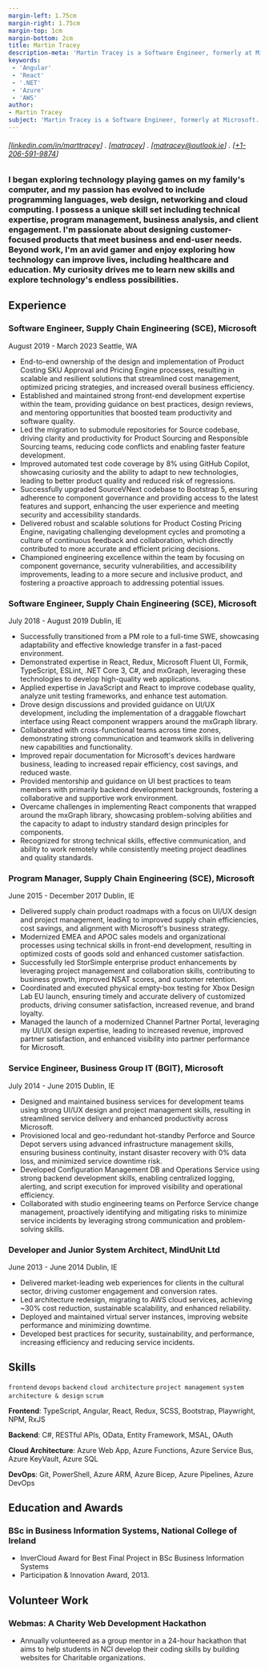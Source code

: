 ```yaml
---
margin-left: 1.75cm
margin-right: 1.75cm
margin-top: 1cm
margin-bottom: 2cm
title: Martin Tracey
description-meta: 'Martin Tracey is a Software Engineer, formerly at Microsoft. He has a passion for programming languages, web design, networking and cloud computing. He is an avid gamer and enjoys exploring how technology can improve lives, including healthcare and education.'
keywords:
 - 'Angular'
 - 'React'
 - '.NET'
 - 'Azure'
 - 'AWS'
author:
- Martin Tracey
subject: 'Martin Tracey is a Software Engineer, formerly at Microsoft. He has a passion for programming languages, web design, networking and cloud computing. He is an avid gamer and enjoys exploring how technology can improve lives, including healthcare and education.'
---
```

###### [[linkedin.com/in/marttracey](https://www.linkedin.com/in/marttracey/)] . [[matracey](https://github.com/matracey)] . [[matracey@outlook.ie](mailto:matracey@outlook.ie)] . [[+1-206-591-9874](tel:+1-206-591-9874)]

### I began exploring technology playing games on my family's computer, and my passion has evolved to include programming languages, web design, networking and cloud computing. I possess a unique skill set including technical expertise, program management, business analysis, and client engagement. I'm passionate about designing customer- focused products that meet business and end-user needs. Beyond work, I'm an avid gamer and enjoy exploring how technology can improve lives, including healthcare and education. My curiosity drives me to learn new skills and explore technology's endless possibilities.

## Experience

### Software Engineer, Supply Chain Engineering (SCE), Microsoft

August 2019 - March 2023 Seattle, WA

- End-to-end ownership of the design and implementation of Product Costing SKU Approval and Pricing Engine processes, resulting in scalable and resilient solutions that streamlined cost management, optimized pricing strategies, and increased overall business efficiency.
- Established and maintained strong front-end development expertise within the team, providing guidance on best practices, design reviews, and mentoring opportunities that boosted team productivity and software quality.
- Led the migration to submodule repositories for Source codebase, driving clarity and productivity for Product Sourcing and Responsible Sourcing teams, reducing code conflicts and enabling faster feature development.
- Improved automated test code coverage by 8\% using GitHub Copilot, showcasing curiosity and the ability to adapt to new technologies, leading to better product quality and reduced risk of regressions.
- Successfully upgraded SourceVNext codebase to Bootstrap 5, ensuring adherence to component governance and providing access to the latest features and support, enhancing the user experience and meeting security and accessibility standards.
- Delivered robust and scalable solutions for Product Costing Pricing Engine, navigating challenging development cycles and promoting a culture of continuous feedback and collaboration, which directly contributed to more accurate and efficient pricing decisions.
- Championed engineering excellence within the team by focusing on component governance, security vulnerabilities, and accessibility improvements, leading to a more secure and inclusive product, and fostering a proactive approach to addressing potential issues.

### Software Engineer, Supply Chain Engineering (SCE), Microsoft

July 2018 - August 2019 Dublin, IE

- Successfully transitioned from a PM role to a full-time SWE, showcasing adaptability and effective knowledge transfer in a fast-paced environment.
- Demonstrated expertise in React, Redux, Microsoft Fluent UI, Formik, TypeScript, ESLint, .NET Core 3, C#, and mxGraph, leveraging these technologies to develop high-quality web applications.
- Applied expertise in JavaScript and React to improve codebase quality, analyze unit testing frameworks, and enhance test automation.
- Drove design discussions and provided guidance on UI/UX development, including the implementation of a draggable flowchart interface using React component wrappers around the mxGraph library.
- Collaborated with cross-functional teams across time zones, demonstrating strong communication and teamwork skills in delivering new capabilities and functionality.
- Improved repair documentation for Microsoft's devices hardware business, leading to increased repair efficiency, cost savings, and reduced waste.
- Provided mentorship and guidance on UI best practices to team members with primarily backend development backgrounds, fostering a collaborative and supportive work environment.
- Overcame challenges in implementing React components that wrapped around the mxGraph library, showcasing problem-solving abilities and the capacity to adapt to industry standard design principles for components.
- Recognized for strong technical skills, effective communication, and ability to work remotely while consistently meeting project deadlines and quality standards.

### Program Manager, Supply Chain Engineering (SCE), Microsoft

June 2015 - December 2017 Dublin, IE

- Delivered supply chain product roadmaps with a focus on UI/UX design and project management, leading to improved supply chain efficiencies, cost savings, and alignment with Microsoft's business strategy.
- Modernized EMEA and APOC sales models and organizational processes using technical skills in front-end development, resulting in optimized costs of goods sold and enhanced customer satisfaction.
- Successfully led StorSimple enterprise product enhancements by leveraging project management and collaboration skills, contributing to business growth, improved NSAT scores, and customer retention.
- Coordinated and executed physical empty-box testing for Xbox Design Lab EU launch, ensuring timely and accurate delivery of customized products, driving consumer satisfaction, increased revenue, and brand loyalty.
- Managed the launch of a modernized Channel Partner Portal, leveraging my UI/UX design expertise, leading to increased revenue, improved partner satisfaction, and enhanced visibility into partner performance for Microsoft.

### Service Engineer, Business Group IT (BGIT), Microsoft

July 2014 - June 2015 Dublin, IE

- Designed and maintained business services for development teams using strong UI/UX design and project management skills, resulting in streamlined service delivery and enhanced productivity across Microsoft.
- Provisioned local and geo-redundant hot-standby Perforce and Source Depot servers using advanced infrastructure management skills, ensuring business continuity, instant disaster recovery with 0\% data loss, and minimized service downtime risk.
- Developed Configuration Management DB and Operations Service using strong backend development skills, enabling centralized logging, alerting, and script execution for improved visibility and operational efficiency.
- Collaborated with studio engineering teams on Perforce Service change management, proactively identifying and mitigating risks to minimize service incidents by leveraging strong communication and problem-solving skills.

### Developer and Junior System Architect, MindUnit Ltd

June 2013 - June 2014 Dublin, IE

- Delivered market-leading web experiences for clients in the cultural sector, driving customer engagement and conversion rates.
- Led architecture redesign, migrating to AWS cloud services, achieving ~30\% cost reduction, sustainable scalability, and enhanced reliability.
- Deployed and maintained virtual server instances, improving website performance and minimizing downtime.
- Developed best practices for security, sustainability, and performance, increasing efficiency and reducing service incidents.

## Skills

```frontend```
```devops```
```backend```
```cloud architecture```
```project management```
```system architecture & design```
```scrum```

**Frontend**: TypeScript, Angular, React, Redux, SCSS, Bootstrap, Playwright, NPM, RxJS

**Backend**: C#, RESTful APIs, OData, Entity Framework, MSAL, OAuth

**Cloud Architecture**: Azure Web App, Azure Functions, Azure Service Bus, Azure KeyVault, Azure SQL

**DevOps**: Git, PowerShell, Azure ARM, Azure Bicep, Azure Pipelines, Azure DevOps

## Education and Awards

### BSc in Business Information Systems, National College of Ireland

- InverCloud Award for Best Final Project in BSc Business Information Systems
- Participation & Innovation Award, 2013.

## Volunteer Work

### Webmas: A Charity Web Development Hackathon

- Annually volunteered as a group mentor in a 24-hour hackathon that aims to help students in NCI develop their coding skills by building websites for Charitable organizations.
